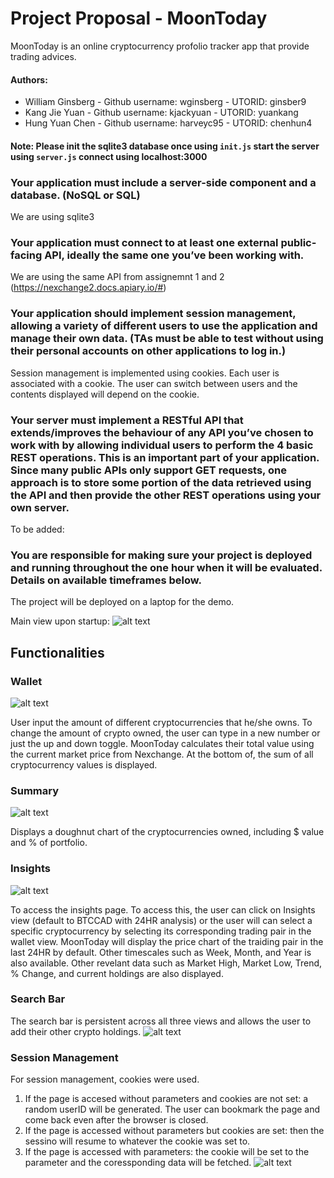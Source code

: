 
# Project Proposal - MoonToday

MoonToday is an online cryptocurrency profolio tracker app that provide trading advices.

#### Authors:
* William Ginsberg - Github username: wginsberg - UTORID: ginsber9
* Kang Jie Yuan - Github username: kjackyuan - UTORID: yuankang
* Hung Yuan Chen - Github username: harveyc95 - UTORID: chenhun4

#### Note: Please init the sqlite3 database once using `init.js` start the server using `server.js` connect using localhost:3000

### Your application must include a server-side component and a database. (NoSQL or SQL)
We are using sqlite3


### Your application must connect to at least one external public-facing API, ideally the same one you’ve been working with.
We are using the same API from assignemnt 1 and 2 (https://nexchange2.docs.apiary.io/#)


### Your application should implement session management, allowing a variety of different users to use the application and manage their own data. (TAs must be able to test without using their personal accounts on other applications to log in.)
Session management is implemented using cookies. Each user is associated with a cookie. The user can switch between users and the contents displayed will depend on the cookie.

### Your server must implement a RESTful API that extends/improves the behaviour of any API you’ve chosen to work with by allowing individual users to perform the 4 basic REST operations. This is an important part of your application. Since many public APIs only support GET requests, one approach is to store some portion of the data retrieved using the API and then provide the other REST operations using your own server.
To be added:

### You are responsible for making sure your project is deployed and running throughout the one hour when it will be evaluated. Details on available timeframes below.
The project will be deployed on a laptop for the demo.


Main view upon startup: 
![alt text](https://github.com/csc309-18s/assignment-3-senpai-please-notice-me/blob/master/screenshots/startup.png)

## Functionalities
### Wallet
![alt text](https://github.com/csc309-18s/assignment-3-senpai-please-notice-me/blob/master/screenshots/wallet.png)

User input the amount of different cryptocurrencies that he/she owns.
To change the amount of crypto owned, the user can type in a new number or just the up and down toggle.
MoonToday calculates their total value using the current market price from Nexchange.
At the bottom of, the sum of all cryptocurrency values is displayed. 

### Summary
![alt text](https://github.com/csc309-18s/assignment-2-senpai-please-notice-me/blob/master/SolutionsIMG/Summary.png)

Displays a doughnut chart of the cryptocurrencies owned, including $ value and % of portfolio.

### Insights
![alt text](https://github.com/csc309-18s/assignment-2-senpai-please-notice-me/blob/master/SolutionsIMG/Insights.png)

To access the insights page. To access this, the user can click on Insights view (default to BTCCAD with 24HR analysis) 
or the user will can select a specific cryptocurrency by selecting its corresponding trading pair in the wallet view.
MoonToday will display the price chart of the traiding pair in the last 24HR by default. Other timescales such as 
Week, Month, and Year is also available.
Other revelant data such as Market High, Market Low, Trend, % Change, and current holdings are also displayed.

### Search Bar
The search bar is persistent across all three views and allows the user to add their other crypto holdings.
![alt text](https://github.com/csc309-18s/assignment-3-senpai-please-notice-me/blob/master/screenshots/searchbar.png)

### Session Management
For session management, cookies were used. 
1) If the page is accesed without parameters and cookies are not set: a random userID will be generated. The user can bookmark the page and come back even after the browser is closed.
2) If the page is accessed without parameters but cookies are set: then the sessino will resume to whatever the cookie was set to.
3) If the page is accessed with parameters: the cookie will be set to the parameter and the coressponding data will be fetched.
![alt text](https://github.com/csc309-18s/assignment-3-senpai-please-notice-me/blob/master/screenshots/cookie.png)
